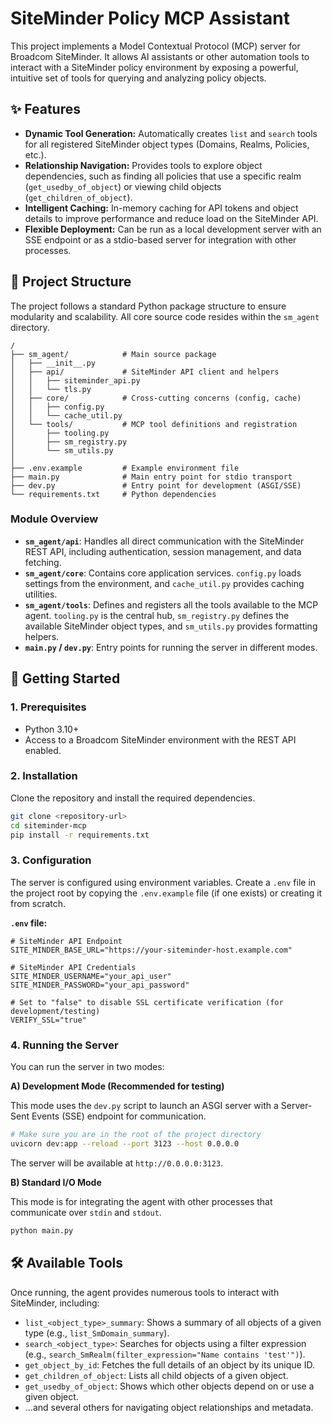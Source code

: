 # SiteMinder Policy MCP Assistant

This project implements a Model Contextual Protocol (MCP) server for Broadcom SiteMinder. It allows AI assistants or other automation tools to interact with a SiteMinder policy environment by exposing a powerful, intuitive set of tools for querying and analyzing policy objects.

## ✨ Features

- **Dynamic Tool Generation:** Automatically creates `list` and `search` tools for all registered SiteMinder object types (Domains, Realms, Policies, etc.).
- **Relationship Navigation:** Provides tools to explore object dependencies, such as finding all policies that use a specific realm (`get_usedby_of_object`) or viewing child objects (`get_children_of_object`).
- **Intelligent Caching:** In-memory caching for API tokens and object details to improve performance and reduce load on the SiteMinder API.
- **Flexible Deployment:** Can be run as a local development server with an SSE endpoint or as a stdio-based server for integration with other processes.

## 📂 Project Structure

The project follows a standard Python package structure to ensure modularity and scalability. All core source code resides within the `sm_agent` directory.

```
/
├── sm_agent/            # Main source package
│   ├── __init__.py
│   ├── api/             # SiteMinder API client and helpers
│   │   ├── siteminder_api.py
│   │   └── tls.py
│   ├── core/            # Cross-cutting concerns (config, cache)
│   │   ├── config.py
│   │   └── cache_util.py
│   └── tools/           # MCP tool definitions and registration
│       ├── tooling.py
│       ├── sm_registry.py
│       └── sm_utils.py
│
├── .env.example         # Example environment file
├── main.py              # Main entry point for stdio transport
├── dev.py               # Entry point for development (ASGI/SSE)
└── requirements.txt     # Python dependencies
```

### Module Overview

- **`sm_agent/api`**: Handles all direct communication with the SiteMinder REST API, including authentication, session management, and data fetching.
- **`sm_agent/core`**: Contains core application services. `config.py` loads settings from the environment, and `cache_util.py` provides caching utilities.
- **`sm_agent/tools`**: Defines and registers all the tools available to the MCP agent. `tooling.py` is the central hub, `sm_registry.py` defines the available SiteMinder object types, and `sm_utils.py` provides formatting helpers.
- **`main.py` / `dev.py`**: Entry points for running the server in different modes.

## 🚀 Getting Started

### 1. Prerequisites

- Python 3.10+
- Access to a Broadcom SiteMinder environment with the REST API enabled.

### 2. Installation

Clone the repository and install the required dependencies.

```bash
git clone <repository-url>
cd siteminder-mcp
pip install -r requirements.txt
```

### 3. Configuration

The server is configured using environment variables. Create a `.env` file in the project root by copying the `.env.example` file (if one exists) or creating it from scratch.

**`.env` file:**
```
# SiteMinder API Endpoint
SITE_MINDER_BASE_URL="https://your-siteminder-host.example.com"

# SiteMinder API Credentials
SITE_MINDER_USERNAME="your_api_user"
SITE_MINDER_PASSWORD="your_api_password"

# Set to "false" to disable SSL certificate verification (for development/testing)
VERIFY_SSL="true"
```

### 4. Running the Server

You can run the server in two modes:

**A) Development Mode (Recommended for testing)**

This mode uses the `dev.py` script to launch an ASGI server with a Server-Sent Events (SSE) endpoint for communication.

```bash
# Make sure you are in the root of the project directory
uvicorn dev:app --reload --port 3123 --host 0.0.0.0
```
The server will be available at `http://0.0.0.0:3123`.

**B) Standard I/O Mode**

This mode is for integrating the agent with other processes that communicate over `stdin` and `stdout`.

```bash
python main.py
```

## 🛠️ Available Tools

Once running, the agent provides numerous tools to interact with SiteMinder, including:

- `list_<object_type>_summary`: Shows a summary of all objects of a given type (e.g., `list_SmDomain_summary`).
- `search_<object_type>`: Searches for objects using a filter expression (e.g., `search_SmRealm(filter_expression="Name contains 'test'")`).
- `get_object_by_id`: Fetches the full details of an object by its unique ID.
- `get_children_of_object`: Lists all child objects of a given object.
- `get_usedby_of_object`: Shows which other objects depend on or use a given object.
- ...and several others for navigating object relationships and metadata.
